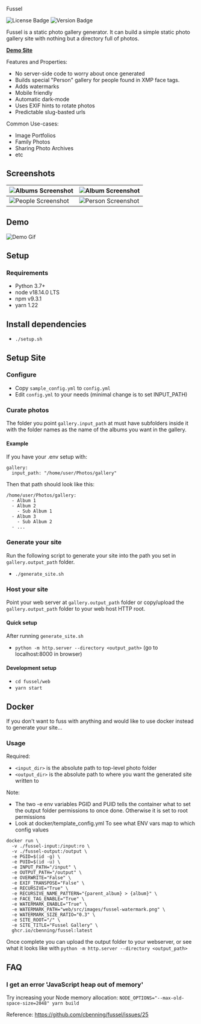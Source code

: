  Fussel

![License Badge](https://img.shields.io/github/license/cbenning/fussel)
![Version Badge](https://img.shields.io/github/v/release/cbenning/fussel)

Fussel is a static photo gallery generator. It can build a simple static photo gallery site
with nothing but a directory full of photos. 

**[Demo Site](https://benninger.ca/fussel-demo/)**

Features and Properties:
 - No server-side code to worry about once generated
 - Builds special "Person" gallery for people found in XMP face tags.
 - Adds watermarks
 - Mobile friendly
 - Automatic dark-mode
 - Uses EXIF hints to rotate photos
 - Predictable slug-basted urls

Common Use-cases:
 - Image Portfolios
 - Family Photos
 - Sharing Photo Archives
 - etc

## Screenshots
| ![Albums Screenshot](https://user-images.githubusercontent.com/153700/81897761-1e904780-956c-11ea-9450-fbdb286b95fc.png?raw=true "Albums Screenshot") | ![Album Screenshot](https://user-images.githubusercontent.com/153700/81897716-120bef00-956c-11ea-9204-b8e90ffb24f8.png?raw=true "Album Screenshot") |  
|---|---|
| ![People Screenshot](https://user-images.githubusercontent.com/153700/81897685-fef91f00-956b-11ea-8df6-9c23fad83bb2.png?raw=true "People Screenshot") | ![Person Screenshot](https://user-images.githubusercontent.com/153700/81897698-091b1d80-956c-11ea-9acb-6195d9673407.png?raw=true "PersonScreenshot") | 

## Demo
![Demo Gif](https://user-images.githubusercontent.com/153700/81898094-d58cc300-956c-11ea-90eb-f8ce5561f63d.gif?raw=true "Modal Screenshot")

## Setup

### Requirements

 - Python 3.7+
 - node v18.14.0 LTS
 - npm v9.3.1
 - yarn 1.22

## Install dependencies

 - `./setup.sh`
 
## Setup Site

### Configure

 - Copy `sample_config.yml` to `config.yml`
 - Edit `config.yml` to your needs (minimal change is to set INPUT_PATH)

### Curate photos
The folder you point `gallery.input_path` at must have subfolders inside it with the folder names as the name of the albums you want in the gallery. 

#### Example

If you have your .env setup with:
```
gallery:
  input_path: "/home/user/Photos/gallery"
```

Then that path should look like this:
```
/home/user/Photos/gallery:
  - Album 1
  - Album 2
    - Sub Album 1
  - Album 3
    - Sub Album 2
  - ...
```

### Generate your site
Run the following script to generate your site into the path you set in `gallery.output_path` folder.
 - `./generate_site.sh`
 
### Host your site

Point your web server at `gallery.output_path` folder or copy/upload the `gallery.output_path` folder to your web host HTTP root.

#### Quick setup

After running `generate_site.sh`

 - `python -m http.server --directory <output_path>` (go to localhost:8000 in browser)

#### Development setup

 - `cd fussel/web`
 - `yarn start`
 
## Docker

If you don't want to fuss with anything and would like to use docker instead to generate your site...

### Usage

Required:
 * `<input_dir>` is the absolute path to top-level photo folder
 * `<output_dir>` is the absolute path to where you want the generated site written to

Note: 
 * The two -e env variables PGID and PUID tells the container what to set the output folder permissions to
 once done. Otherwise it is set to root permissions
 * Look at docker/template_config.yml To see what ENV vars map to which config values

```
docker run \
  -v ./fussel-input:/input:ro \
  -v ./fussel-output:/output \
  -e PGID=$(id -g) \
  -e PUID=$(id -u) \
  -e INPUT_PATH="/input" \
  -e OUTPUT_PATH="/output" \
  -e OVERWRITE="False" \
  -e EXIF_TRANSPOSE="False" \
  -e RECURSIVE="True" \
  -e RECURSIVE_NAME_PATTERN="{parent_album} > {album}" \
  -e FACE_TAG_ENABLE="True" \
  -e WATERMARK_ENABLE="True" \
  -e WATERMARK_PATH="web/src/images/fussel-watermark.png" \
  -e WATERMARK_SIZE_RATIO="0.3" \
  -e SITE_ROOT="/" \
  -e SITE_TITLE="Fussel Gallery" \
  ghcr.io/cbenning/fussel:latest 
```

Once complete you can upload the output folder to your webserver, or see what it looks like with
`python -m http.server --directory <output_path>`


## FAQ

### I get an error 'JavaScript heap out of memory'

Try increasing your Node memory allocation: `NODE_OPTIONS="--max-old-space-size=2048" yarn build` 

Reference: https://github.com/cbenning/fussel/issues/25